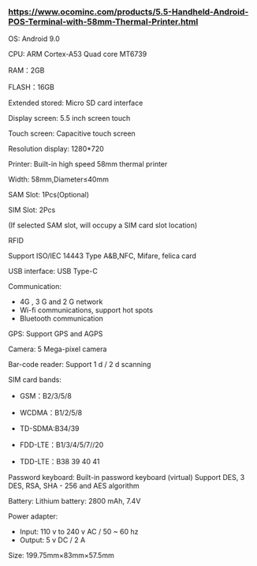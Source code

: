 ### https://www.ocominc.com/products/5.5-Handheld-Android-POS-Terminal-with-58mm-Thermal-Printer.html

OS: Android 9.0

CPU: ARM Cortex-A53  Quad core MT6739

RAM：2GB

FLASH：16GB

Extended stored: Micro SD card interface

Display screen: 5.5  inch screen touch

Touch screen: Capacitive  touch  screen

Resolution display: 1280*720

Printer: Built-in high speed 58mm thermal printer

Width: 58mm,Diameter≤40mm

SAM Slot: 1Pcs(Optional)

SIM Slot: 2Pcs

(If  selected SAM slot, will occupy a SIM card slot location)

RFID

Support ISO/IEC 14443 Type  A&B,NFC, Mifare, felica card

USB interface: USB Type-C

Communication:
- 4G , 3 G and 2 G network
- Wi-fi communications, support hot spots
- Bluetooth communication

GPS: Support GPS and AGPS

Camera: 5 Mega-pixel camera

Bar-code reader: Support 1 d / 2 d scanning

SIM card bands:
- GSM：B2/3/5/8

- WCDMA：B1/2/5/8

- TD-SDMA:B34/39

- FDD-LTE：B1/3/4/5/7//20

- TDD-LTE：B38 39 40 41

Password keyboard: Built-in password keyboard (virtual) Support DES, 3 DES, RSA, SHA - 256 and AES algorithm

Battery: Lithium battery: 2800 mAh, 7.4V

Power adapter:
- Input: 110 v to 240 v AC / 50 ~ 60 hz
- Output: 5 v DC / 2 A

Size: 199.75mm×83mm×57.5mm
